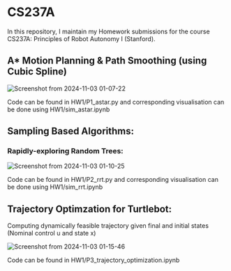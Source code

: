 # CS237A

In this repository, I maintain my Homework submissions for the course CS237A: Principles of Robot Autonomy I (Stanford).

## A* Motion Planning & Path Smoothing (using Cubic Spline)

![Screenshot from 2024-11-03 01-07-22](https://github.com/user-attachments/assets/27b082bb-68ec-4b11-b5e3-06c36926e411)

Code can be found in HW1/P1_astar.py and corresponding visualisation can be done using HW1/sim_astar.ipynb

## Sampling Based Algorithms: 
### Rapidly-exploring Random Trees:

![Screenshot from 2024-11-03 01-10-25](https://github.com/user-attachments/assets/41be230e-65c7-44bc-8522-8b9b4714669f)

Code can be found in HW1/P2_rrt.py and corresponding visualisation can be done using HW1/sim_rrt.ipynb

## Trajectory Optimzation for Turtlebot:

Computing dynamically feasible trajectory given final and initial states (Nominal control u and state x)

![Screenshot from 2024-11-03 01-15-46](https://github.com/user-attachments/assets/1e413171-3d7a-4771-8985-bf1272b3b049)

Code can be found in HW1/P3_trajectory_optimization.ipynb
